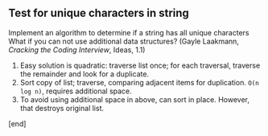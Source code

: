 ## Test for unique characters in string

Implement an algorithm to determine if a string has all unique characters What if you can not use additional data structures? (Gayle Laakmann, _Cracking the Coding Interview_, Ideas, 1.1)

  1. Easy solution is quadratic: traverse list once; for each traversal, traverse the remainder and look for a duplicate.
  2. Sort copy of list; traverse, comparing adjacent items for duplication. `O(n log n)`, requires additional space.
  3. To avoid using additional space in above, can sort in place. However, that destroys original list.

[end]